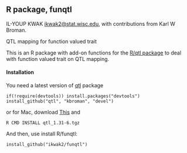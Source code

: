 R package, funqtl
-----------------

IL-YOUP KWAK <ikwak2@stat.wisc.edu>, with contributions from Karl W Broman.

QTL mapping for function valued trait

This is an R package with add-on functions for the [R/qtl package](http://www.rqtl.org) to deal
with function valued trait on QTL mapping.


#### Installation

You need a latest version of [qtl](http://www.rqtl.org) package

    if(!require(devtools)) install.packages("devtools")
    install_github("qtl", "kbroman", "devel")

or for Mac, download
[This](http://www.biostat.wisc.edu/~kbroman/tmp/qtl_1.31-6.tgz) and

    R CMD INSTALL qtl_1.31-6.tgz

And then, use install R/funqtl:

    install_github("ikwak2/funqtl")
